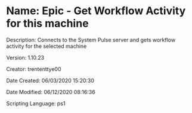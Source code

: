 ﻿# Name: Epic - Get Workflow Activity for this machine

Description: Connects to the System Pulse server and gets workflow activity for the selected machine 

Version: 1.10.23

Creator: trententtye00

Date Created: 06/03/2020 15:20:30

Date Modified: 06/12/2020 08:16:36

Scripting Language: ps1


